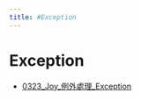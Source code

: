```yaml
---
title: #Exception
---
```


# Exception

- [0323_Joy_例外處理_Exception](/pages/reports/2025/0323_Joy_例外處理_Exception.md)
